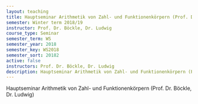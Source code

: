 ```yaml
---
layout: teaching
title: Hauptseminar Arithmetik von Zahl- und Funktionenkörpern (Prof. Dr. Böckle, Dr. Ludwig)
semester: Winter term 2018/19
instructor: Prof. Dr. Böckle, Dr. Ludwig
course_type: Seminar
semester_term: WS
semester_year: 2018
semester_key: WS2018
semester_sort: 20182
active: false
instructors: Prof. Dr. Böckle, Dr. Ludwig
description: Hauptseminar Arithmetik von Zahl- und Funktionenkörpern (Prof. Dr. Böckle, Dr. Ludwig)
---
```


Hauptseminar Arithmetik von Zahl- und Funktionenkörpern (Prof. Dr. Böckle, Dr. Ludwig)

